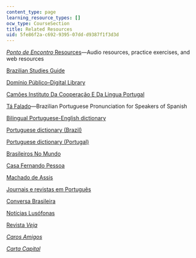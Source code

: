 ```yaml
---
content_type: page
learning_resource_types: []
ocw_type: CourseSection
title: Related Resources
uid: 5fe86f2a-c692-9395-07dd-d9387f1f3d3d
---
```


[_Ponto de Encontro_ Resources](https://wps.prenhall.com/ml_ponto_de_encontro_2e/)—Audio resources, practice exercises, and web resources

[Brazilian Studies Guide](http://www.umich.edu/~port150/)

[Domínio Público–Digital Library](http://www.dominiopublico.gov.br/pesquisa/PesquisaObraForm.jsp)

[Camões Instituto Da Cooperação E Da Lingua Portugal](http://www.instituto-camoes.pt/)

[Tá Falado](http://www.coerll.utexas.edu/brazilpod/tafalado/)—Brazilian Portuguese Pronunciation for Speakers of Spanish

[Bilingual Portuguese-English dictionary](http://www.wordreference.com)

[Portuguese dictionary (Brazil)](http://www.aulete.com.br/)

[Portuguese dictionary (Portugal)](http://www.priberam.pt/dlpo/)

[Brasileiros No Mundo](http://www.brasileirosnomundo.itamaraty.gov.br/)

[Casa Fernando Pessoa](http://casafernandopessoa.cm-lisboa.pt/)

[Machado de Assis](http://machado.mec.gov.br/)

[Journais e revistas em Português](http://www.jornaiserevistas.com/)

[Conversa Brasileira](https://www.coerll.utexas.edu/coerll/project/conversa-brasileira)

[Notícias Lusófonas](http://www.noticiaslusofonas.com/)

[Revista _Veja_](http://veja.abril.com.br/)

[_Caros Amigos_](https://en.wikipedia.org/wiki/Caros_Amigos)

[_Carta Capital_](http://www.cartacapital.com.br/)